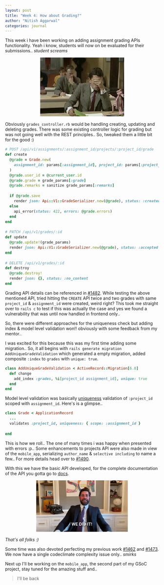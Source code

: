 ```yaml
---
layout: post
title: "Week 4: How about Grading?"
author: "Nitish Aggarwal"
categories: journal
---
```


This week i have been working on adding assignment grading APIs functionality. Yeah i know, students will now on be evaluated for their submissions..
_student screams_

<p align="center">
	<img src="../assets/img/mr_bean_grades.gif">
</p>

Obviously `grades_controller.rb` would be handling creating, updating and deleting grades. There was some existing controller logic for grading but was not going well with the REST principles.. So, tweaked them a little bit for the good :)

```ruby
# POST /api/v1/assignments/:assignment_id/projects/:project_id/grade
def create
  @grade = Grade.new(
    assignment_id: params[:assignment_id], project_id: params[:project_id]
  )
  @grade.user_id = @current_user.id
  @grade.grade = grade_params[:grade]
  @grade.remarks = sanitize grade_params[:remarks]

  if @grade.save
    render json: Api::V1::GradeSerializer.new(@grade), status: :created
  else
    api_error(status: 422, errors: @grade.errors)
  end
end

# PATCH /api/v1/grades/:id
def update
  @grade.update!(grade_params)
  render json: Api::V1::GradeSerializer.new(@grade), status: :accepted
end

# DELETE /api/v1/grades/:id
def destroy
  @grade.destroy!
  render json: {}, status: :no_content
end
```

Grading API details can be referenced in [#1482](https://github.com/CircuitVerse/CircuitVerse/pull/1482). While testing the above mentioned API, tried hitting the `CREATE` API twice and two grades with same `project_id` & `assignment_id` were created, weird right? This took me straight over to `rails c` to test if this was actually the case and yes we found a vulnerability that was until now handled in frontend only..

So, there were different approaches for the uniqueness check but adding index & model level validation won!! obviously with some feedback from my mentor..

I was excited for this because this was my first time adding some migration.. So, it all begins with `rails generate migration AddUniqueGradeValidation` which generated a empty migration, added composite `:index` to `grades` with `unique: true`.

```ruby
class AddUniqueGradeValidation < ActiveRecord::Migration[6.0]
  def change
    add_index :grades, %i[project_id assignment_id], unique: true
  end
end
```

Model level validation was basically [uniqueness](https://guides.rubyonrails.org/active_record_validations.html#uniqueness) validation of `:project_id` scoped with `assignment_id`. Here's is a glimpse..

```ruby
class Grade < ApplicationRecord
  ...
  validates :project_id, uniqueness: { scope: :assignment_id }

end
```

This is how we roll.. The one of many times i was happy when presented with errors :p.. Some enhancements to projects API were also made in view of the `mobile_app`, serializing `author_name` & `selective including` to name a few.. For more details head over to [#1490](https://github.com/CircuitVerse/CircuitVerse/pull/1490).

With this we have the basic API developed, for the complete documentation of the API you gotta go to [docs](https://nitish145.github.io/slate/).

<p align="center" >
	<img src="../assets/img/we_did_it.gif" width="300px">
</p>

_That's all folks :)_

Some time was also devoted perfecting my previous work [#1462](https://github.com/CircuitVerse/CircuitVerse/pull/1462) and [#1473](https://github.com/CircuitVerse/CircuitVerse/pull/1473). We now have a single codeclimate complexity issue only.. _smirks_

Next up I'll be working on the `mobile_app`, the second part of my GSoC project, stay tuned for the amazing stuff and..

> I'll be back
